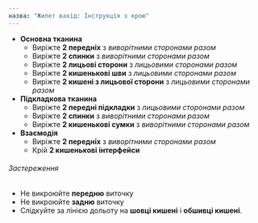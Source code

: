```yaml
---
назва: "Жилет вахід: Інструкція з крою"
---
```


- **Основна тканина**
  - Виріжте **2 передніх** з _виворітними сторонами разом_
  - Виріжте **2 спинки** з _виворітними сторонами разом_
  - Виріжте **2 лицьові сторони** з _лицьовими сторонами разом_
  - Виріжте **2 кишенькові шви** з _лицьовими сторонами разом_
  - Виріжте **2 кишені з лицьової сторони** з _лицьовими сторонами разом_
- **Підкладкова тканина**
  - Виріжте **2 передні підкладки** з _лицьовими сторонами разом_
  - Виріжте **2 спинки** з _виворітними сторонами разом_
  - Виріжте **2 кишенькові сумки** з _виворітними сторонами разом_
- **Взаємодія**
  - Виріжте **2 передніх** з _виворітними сторонами разом_
  - Крій **2 кишенькові інтерфейси**

<Warning>

###### Застереження

- Не викроюйте **передню** виточку
- Не викроюйте **задню** виточку
- Слідкуйте за лінією дольоту на **шовці кишені** і **обшивці кишені**.

</Warning>
